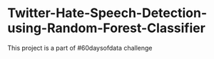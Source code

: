 # Twitter-Hate-Speech-Detection-using-Random-Forest-Classifier

This project is a part of #60daysofdata challenge 
